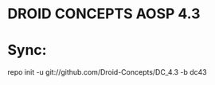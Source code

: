 DROID CONCEPTS AOSP 4.3
=======================

Sync:
=====

  repo init -u git://github.com/Droid-Concepts/DC_4.3 -b dc43

